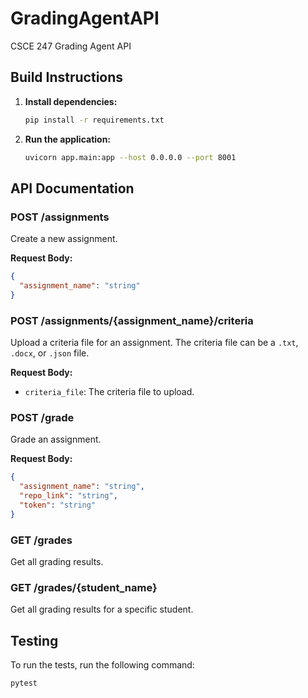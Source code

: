 # GradingAgentAPI

CSCE 247 Grading Agent API

## Build Instructions

1.  **Install dependencies:**

    ```bash
    pip install -r requirements.txt
    ```

2.  **Run the application:**

    ```bash
    uvicorn app.main:app --host 0.0.0.0 --port 8001
    ```

## API Documentation

### POST /assignments

Create a new assignment.

**Request Body:**

```json
{
  "assignment_name": "string"
}
```

### POST /assignments/{assignment_name}/criteria

Upload a criteria file for an assignment. The criteria file can be a `.txt`, `.docx`, or `.json` file.

**Request Body:**

-   `criteria_file`: The criteria file to upload.

### POST /grade

Grade an assignment.

**Request Body:**

```json
{
  "assignment_name": "string",
  "repo_link": "string",
  "token": "string"
}
```

### GET /grades

Get all grading results.

### GET /grades/{student_name}

Get all grading results for a specific student.

## Testing

To run the tests, run the following command:

```bash
pytest
```